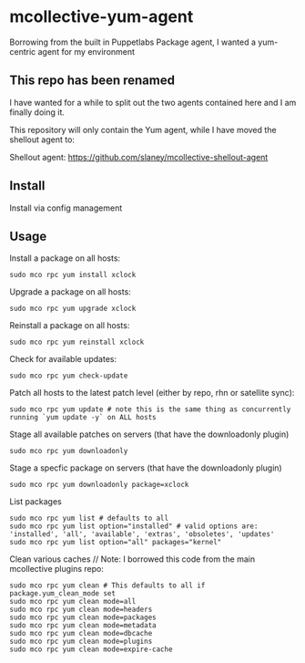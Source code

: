 # mcollective-yum-agent

Borrowing from the built in Puppetlabs Package agent, I wanted a yum-centric agent for my environment

##  This repo has been renamed 

I have wanted for a while to split out the two agents contained here and I am finally doing it.

This repository will only contain the Yum agent, while I have moved the shellout agent to:

  Shellout agent: https://github.com/slaney/mcollective-shellout-agent

## Install

Install via config management

## Usage

Install a package on all hosts:

    sudo mco rpc yum install xclock

Upgrade a package on all hosts:

    sudo mco rpc yum upgrade xclock

Reinstall a package on all hosts:

    sudo mco rpc yum reinstall xclock

Check for available updates:

    sudo mco rpc yum check-update

Patch all hosts to the latest patch level (either by repo, rhn or satellite sync):

    sudo mco rpc yum update # note this is the same thing as concurrently running `yum update -y` on ALL hosts 

Stage all available patches on servers (that have the downloadonly plugin)

    sudo mco rpc yum downloadonly

Stage a specfic package on servers (that have the downloadonly plugin)

    sudo mco rpc yum downloadonly package=xclock

List packages
  
    sudo mco rpc yum list # defaults to all
    sudo mco rpc yum list option="installed" # valid options are: 'installed', 'all', 'available', 'extras', 'obsoletes', 'updates'
    sudo mco rpc yum list option="all" packages="kernel"

Clean various caches // Note: I borrowed this code from the main mcollective plugins repo:

    sudo mco rpc yum clean # This defaults to all if package.yum_clean_mode set
    sudo mco rpc yum clean mode=all
    sudo mco rpc yum clean mode=headers
    sudo mco rpc yum clean mode=packages
    sudo mco rpc yum clean mode=metadata
    sudo mco rpc yum clean mode=dbcache
    sudo mco rpc yum clean mode=plugins
    sudo mco rpc yum clean mode=expire-cache
